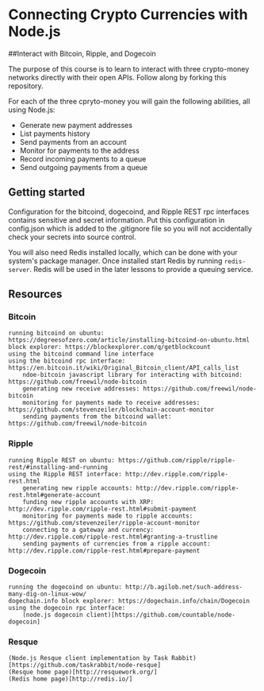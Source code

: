 # Connecting Crypto Currencies with Node.js

##Interact with Bitcoin, Ripple, and Dogecoin

The purpose of this course is to learn to interact with
three crypto-money networks directly with their
open APIs. Follow along by forking this repository.

For each of the three cpryto-money you will gain
the following abilities, all using Node.js:

- Generate new payment addresses
- List payments history
- Send payments from an account 
- Monitor for payments to the address
- Record incoming payments to a queue
- Send outgoing payments from a queue

## Getting started

Configuration for the bitcoind, dogecoind, and Ripple REST
rpc interfaces contains sensitive and secret information.
Put this configuration in config.json which is added to the
.gitignore file so you will not accidentally check your
secrets into source control.

You will also need Redis installed locally, which can be
done with your system's package manager. Once installed 
start Redis by running `redis-server`. Redis will be used
in the later lessons to provide a queuing service.

## Resources

### Bitcoin

    running bitcoind on ubuntu: https://degreesofzero.com/article/installing-bitcoind-on-ubuntu.html
    block explorer: https://blockexplorer.com/q/getblockcount
    using the bitcoind command line interface
    using the bitcoind rpc interface: https://en.bitcoin.it/wiki/Original_Bitcoin_client/API_calls_list
        ndoe-bitcoin javascript library for interacting with bitcoind: https://github.com/freewil/node-bitcoin
        generating new receive addresses: https://github.com/freewil/node-bitcoin
        monitoring for payments made to receive addresses: https://github.com/stevenzeiler/blockchain-account-monitor
        sending payments from the bitcoind wallet: https://github.com/freewil/node-bitcoin

### Ripple

    running Ripple REST on ubuntu: https://github.com/ripple/ripple-rest/#installing-and-running
    using the Ripple REST interface: http://dev.ripple.com/ripple-rest.html
        generating new ripple accounts: http://dev.ripple.com/ripple-rest.html#generate-account
        funding new ripple accounts with XRP: http://dev.ripple.com/ripple-rest.html#submit-payment
        monitoring for payments made to ripple accounts: https://github.com/stevenzeiler/ripple-account-monitor
        connecting to a gateway and currency: http://dev.ripple.com/ripple-rest.html#granting-a-trustline
        sending payments of currencies from a ripple account: http://dev.ripple.com/ripple-rest.html#prepare-payment

### Dogecoin

    running the dogecoind on ubuntu: http://b.agilob.net/such-address-many-dig-on-linux-wow/
    dogechain.info block explorer: https://dogechain.info/chain/Dogecoin
    using the dogecoin rpc interface: 
        (node.js dogecoin client)[https://github.com/countable/node-dogecoin]

### Resque

    (Node.js Resque client implementation by Task Rabbit)[https://github.com/taskrabbit/node-resque]
    (Resque home page)[http://resquework.org/]
    (Redis home page)[http://redis.io/]

